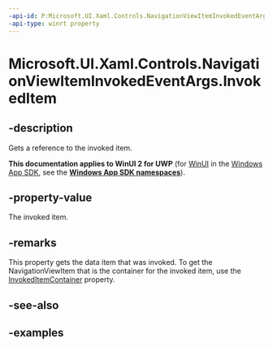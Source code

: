 ```yaml
---
-api-id: P:Microsoft.UI.Xaml.Controls.NavigationViewItemInvokedEventArgs.InvokedItem
-api-type: winrt property
---
```

<!-- Property syntax.
public object InvokedItem { get; }
-->

# Microsoft.UI.Xaml.Controls.NavigationViewItemInvokedEventArgs.InvokedItem


## -description

Gets a reference to the invoked item.


**This documentation applies to WinUI 2 for UWP** (for [WinUI](/windows/apps/winui/winui3/) in the [Windows App SDK](/windows/apps/windows-app-sdk/), see the **[Windows App SDK namespaces](/windows/windows-app-sdk/api/winrt/)**).

## -property-value

The invoked item.


## -remarks

This property gets the data item that was invoked. To get the NavigationViewItem that is the container for the invoked item, use the [InvokedItemContainer](navigationviewiteminvokedeventargs_invokeditemcontainer.md) property.


## -see-also


## -examples


